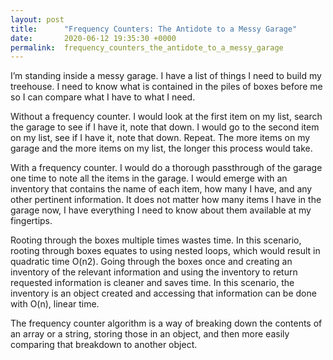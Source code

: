 ```yaml
---
layout: post
title:      "Frequency Counters: The Antidote to a Messy Garage"
date:       2020-06-12 19:35:30 +0000
permalink:  frequency_counters_the_antidote_to_a_messy_garage
---
```



I’m standing inside a messy garage. I have a list of things I need to build my treehouse. I need to know what is contained in the piles of boxes before me so I can compare what I have to what I need. 

Without a frequency counter. I would look at the first item on my list, search the garage to see if I have it, note that down. I would go to the second item on my list, see if I have it, note that down. Repeat. The more items on my garage and the more items on my list, the longer this process would take. 

With a frequency counter. I would do a thorough passthrough of the garage one time to note all the items in the garage. I would emerge with an inventory that contains the name of each item, how many I have, and any other pertinent information. It does not matter how many items I have in the garage now, I have everything I need to know about them available at my fingertips. 

Rooting through the boxes multiple times wastes time. In this scenario, rooting through boxes equates to using nested loops, which would result in quadratic time O(n2).  Going through the boxes once and creating an inventory of the relevant information and using the inventory to return requested information is cleaner and saves time. In this scenario, the inventory is an object created and accessing that information can be done with O(n), linear time.  

The frequency counter algorithm is a way of breaking down the contents of an array or a string, storing those in an object, and then more easily comparing that breakdown to another object. 
